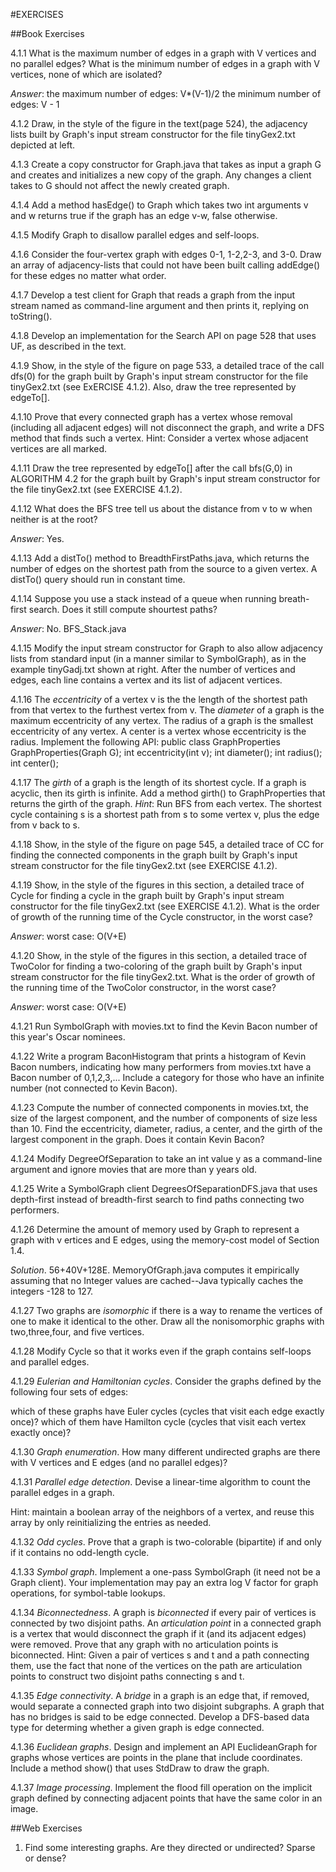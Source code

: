 #EXERCISES

##Book Exercises

4.1.1 What is the maximum number of edges in a graph with V vertices and no parallel edges? What is the minimum number of edges in a graph with V vertices, none of which are isolated?

*Answer*: the maximum number of edges: V*(V-1)/2
the minimum number of edges: V - 1

4.1.2 Draw, in the style of the figure in the text(page 524), the adjacency lists built by Graph's input stream constructor for the file tinyGex2.txt depicted at left.

4.1.3 Create a copy constructor for Graph.java that takes as input a graph G and creates and initializes a new copy of the graph. Any changes a client takes to G should not affect the newly created graph.

4.1.4 Add a method hasEdge() to Graph which takes two int arguments v and w returns true if the graph has an edge v-w, false otherwise.

4.1.5 Modify Graph to disallow parallel edges and self-loops.

4.1.6 Consider the four-vertex graph with edges 0-1, 1-2,2-3, and 3-0. Draw an array of adjacency-lists that could not have been built calling addEdge() for these edges no matter what order.

4.1.7 Develop a test client for Graph that reads a graph from the input stream named as command-line argument and then prints it, replying on toString().


4.1.8 Develop an implementation for the Search API on page 528 that uses UF, as described in the text.

4.1.9 Show, in the style of the figure on page 533, a detailed trace of the call dfs(0) for the graph built by Graph's input stream constructor for the file tinyGex2.txt (see ExERCISE 4.1.2). Also, draw the tree represented by edgeTo[].


4.1.10 Prove that every connected graph has a vertex whose removal (including all adjacent edges) will not disconnect the graph, and write a DFS method that finds such a vertex. Hint: Consider a vertex whose adjacent vertices are all marked.

4.1.11 Draw the tree represented by edgeTo[] after the call bfs(G,0) in ALGORITHM 4.2 for the graph built by Graph's input stream constructor for the file tinyGex2.txt (see EXERCISE 4.1.2).

4.1.12 What does the BFS tree tell us about the distance from v to w when neither is at the root?

*Answer*: Yes.

4.1.13 Add a distTo() method to BreadthFirstPaths.java, which returns the number of edges on the shortest path from the source to a given vertex. A distTo() query should run in constant time.

4.1.14 Suppose you use a stack instead of a queue when running breath-first search. Does it still compute shourtest paths?

*Answer*: No. BFS_Stack.java

4.1.15 Modify the input stream constructor for Graph to also allow adjacency lists from standard input (in a manner similar to SymbolGraph), as in the example tinyGadj.txt shown at right. After the number of vertices and edges, each line contains a vertex and its list of adjacent vertices.

4.1.16 The *eccentricity* of a vertex v is the the length of the shortest path from that vertex to the furthest vertex from v. The *diameter* of a graph is the maximum eccentricity of any vertex. The radius of a graph is the smallest eccentricity of any vertex. A center is a vertex whose eccentricity is the radius. Implement the following API:
public class GraphProperties
GraphProperties(Graph G);
int eccentricity(int v);
int diameter();
int radius();
int center();

4.1.17 The *girth* of a graph is the length of its shortest cycle. If a graph is acyclic, then its girth is infinite. Add a method girth() to GraphProperties that returns the girth of the graph. *Hint*: Run BFS from each vertex. The shortest cycle containing s is a shortest path from s to some vertex v, plus the edge from v back to s.

4.1.18 Show, in the style of the figure on page 545, a detailed trace of CC for finding the connected components in the graph built by Graph's input stream constructor for the file tinyGex2.txt (see EXERCISE 4.1.2).

4.1.19 Show, in the style of the figures in this section, a detailed trace of Cycle for finding a cycle in the graph built by Graph's input stream constructor for the file tinyGex2.txt (see EXERCISE 4.1.2). What is the order of growth of the running time of the Cycle constructor, in the worst case?

*Answer*: worst case: O(V+E)

4.1.20 Show, in the style of the figures in this section, a detailed trace of TwoColor for finding a two-coloring of the graph built by Graph's input stream constructor for the file tinyGex2.txt. What is the order of growth of the running time of the TwoColor constructor, in the worst case?

*Answer*: worst case: O(V+E)

4.1.21 Run SymbolGraph with movies.txt to find the Kevin Bacon number of this year's Oscar nominees.

4.1.22 Write a program BaconHistogram that prints a histogram of Kevin Bacon numbers, indicating how many performers from movies.txt have a Bacon number of 0,1,2,3,... Include a category for those who have an infinite number (not connected to Kevin Bacon).

4.1.23 Compute the number of connected components in movies.txt, the size of the largest component, and the number of components of size less than 10. Find the eccentricity, diameter, radius, a center, and the girth of the largest component in the graph. Does it contain Kevin Bacon?

4.1.24 Modify DegreeOfSeparation to take an int value y as a command-line argument and ignore movies that are more than y years old.

4.1.25 Write a SymbolGraph client DegreesOfSeparationDFS.java that uses depth-first instead of breadth-first search to find paths connecting two performers.

4.1.26 Determine the amount of memory used by Graph to represent a graph with v ertices and E edges, using the memory-cost model of Section 1.4.

*Solution*. 56+40V+128E. MemoryOfGraph.java computes it empirically assuming that no Integer values are cached--Java typically caches the integers -128 to 127.

4.1.27 Two graphs are *isomorphic* if there is a way to rename the vertices of one to make it identical to the other. Draw all the nonisomorphic graphs with two,three,four, and five vertices.

4.1.28 Modify Cycle so that it works even if the graph contains self-loops and parallel edges.

4.1.29 *Eulerian and Hamiltonian cycles*. Consider the graphs defined by the following four sets of edges:

which of these graphs have Euler cycles (cycles that visit each edge exactly once)?
which of them have Hamilton cycle (cycles that visit each vertex exactly once)?

4.1.30 *Graph enumeration*. How many different undirected graphs are there with V vertices and E edges (and no parallel edges)?

4.1.31 *Parallel edge detection*. Devise a linear-time algorithm to count the parallel edges in a graph.

Hint: maintain a boolean array of the neighbors of a vertex, and reuse this array by only reinitializing the entries as needed.

4.1.32 *Odd cycles*. Prove that a graph is two-colorable (bipartite) if and only if it contains no odd-length cycle.

4.1.33 *Symbol graph*. Implement a one-pass SymbolGraph (it need not be a Graph client). Your implementation may pay an extra log V factor for graph operations, for symbol-table lookups.

4.1.34 *Biconnectedness*. A graph is *biconnected* if every pair of vertices is connected by two disjoint paths. An *articulation point* in a connected graph is a vertex that would disconnect the graph if it (and its adjacent edges) were removed. Prove that any graph with no articulation points is biconnected. Hint: Given a pair of vertices s and t and a path connecting them, use the fact that none of the vertices on the path are articulation points to construct two disjoint
paths connecting s and t.

4.1.35 *Edge connectivity*. A *bridge* in a graph is an edge that, if removed, would separate a connected graph into two disjoint subgraphs. A graph that has no bridges is said to be edge connected. Develop a DFS-based data type for determing whether a given graph is edge connected.

4.1.36 *Euclidean graphs*. Design and implement an API EuclideanGraph for graphs whose vertices are points in the plane that include coordinates. Include a method show() that uses StdDraw to draw the graph.

4.1.37 *Image processing*. Implement the flood fill operation on the implicit graph defined by connecting adjacent points that have the same color in an image.


##Web Exercises

1. Find some interesting graphs. Are they directed or undirected? Sparse or dense?


















